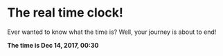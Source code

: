# The real time clock!

Ever wanted to know what the time is? Well, your journey is about to end!

**The time is Dec 14, 2017, 00:30**